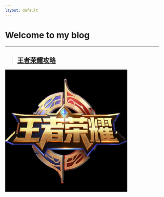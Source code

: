 ```yaml
---
layout: default
---
```


# Welcome to my blog
----


> ## [王者荣耀攻略](Glory_of_the_king/attack_strategy.md)

![Alt text](Glory_of_the_king/images/king.jpg "Optional title")




